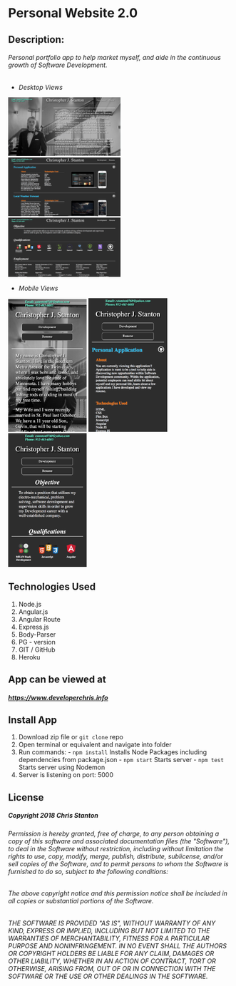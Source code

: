 
# Personal Website 2.0


## Description:
###### Personal portfolio app to help market myself, and aide in the continuous growth of Software Development.

- *Desktop Views*

<img src="./public/assets/images/screenshots/desktop-main.png" width="50%">

<img src="./public/assets/images/screenshots/desktop-development.png" width="50%">

<img src="./public/assets/images/screenshots/desktop-resume.png" width="50%">

- *Mobile Views*

<img src="./public/assets/images/screenshots/mobile-main.png" width="35%">

<img src="./public/assets/images/screenshots/mobile-development.png" width="35%">

<img src="./public/assets/images/screenshots/mobile-resume.png" width="35%">

## Technologies Used
  1. Node.js
  2. Angular.js
  3. Angular Route
  4. Express.js
  5. Body-Parser
  6. PG - version
  7. GIT / GitHub
  8. Heroku



## App can be viewed at
##### https://www.developerchris.info


## Install App
  1. Download zip file or ``git clone`` repo
  2. Open terminal or equivalent and navigate into folder
  3. Run commands:
    - `` npm install `` Installs Node Packages including dependencies from package.json
    - ``` npm start ``` Starts server
    - ``` npm test ``` Starts server using Nodemon
  4. Server is listening on port: 5000


## License
##### Copyright 2018 Chris Stanton

###### Permission is hereby granted, free of charge, to any person obtaining a copy of this software and associated documentation files (the "Software"), to deal in the Software without restriction, including without limitation the rights to use, copy, modify, merge, publish, distribute, sublicense, and/or sell copies of the Software, and to permit persons to whom the Software is furnished to do so, subject to the following conditions:

###### The above copyright notice and this permission notice shall be included in all copies or substantial portions of the Software.

###### THE SOFTWARE IS PROVIDED "AS IS", WITHOUT WARRANTY OF ANY KIND, EXPRESS OR IMPLIED, INCLUDING BUT NOT LIMITED TO THE WARRANTIES OF MERCHANTABILITY, FITNESS FOR A PARTICULAR PURPOSE AND NONINFRINGEMENT. IN NO EVENT SHALL THE AUTHORS OR COPYRIGHT HOLDERS BE LIABLE FOR ANY CLAIM, DAMAGES OR OTHER LIABILITY, WHETHER IN AN ACTION OF CONTRACT, TORT OR OTHERWISE, ARISING FROM, OUT OF OR IN CONNECTION WITH THE SOFTWARE OR THE USE OR OTHER DEALINGS IN THE SOFTWARE.
